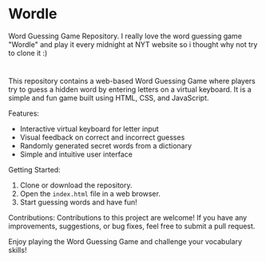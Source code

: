 # Wordle


Word Guessing Game Repository.
I really love the word guessing game "Wordle" and play it every midnight at NYT website so i
thought why not try to clone it :)

#

This repository contains a web-based Word Guessing Game where players try to guess a hidden word by entering letters on a virtual keyboard. It is a simple and fun game built using HTML, CSS, and JavaScript.

Features:
- Interactive virtual keyboard for letter input
- Visual feedback on correct and incorrect guesses
- Randomly generated secret words from a dictionary
- Simple and intuitive user interface

Getting Started:
1. Clone or download the repository.
2. Open the `index.html` file in a web browser.
3. Start guessing words and have fun!

Contributions:
Contributions to this project are welcome! If you have any improvements, suggestions, or bug fixes, feel free to submit a pull request.

Enjoy playing the Word Guessing Game and challenge your vocabulary skills!
